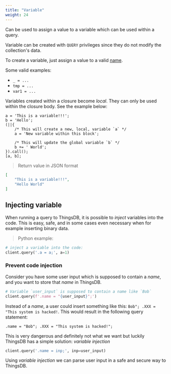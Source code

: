 ```yaml
---
title: "Variable"
weight: 24
---
```


Can be used to assign a value to a variable which can be used within a query.

Variable can be created with `QUERY` privileges since they do not modify
the collection's data.

To create a variable, just assign a value to a valid [name](../names).

Some valid examples:

- `_ = ...`
- `tmp = ...`
- `var1 = ...`

Variables created within a closure become *local*. They can only be used within the closure body. See the example below:

```thingsdb,json_response
a = 'This is a variable!!!';
b = 'Hello';
(||{
    /* This will create a new, local, variable `a` */
    a = 'New variable within this block';

    /* This will update the global variable `b` */
    b += ' World';
}).call();
[a, b];
```

> Return value in JSON format

```json
[
    "This is a variable!!!",
    "Hello World"
]
```

## Injecting variable

When running a query to ThingsDB, it is possible to *inject* variables into the code.
This is easy, safe, and in some cases even necessary when for example inserting binary data.

> Python example:

```python
# inject a variable into the code:
client.query('.a = a;', a=1)
```

### Prevent code injection

Consider you have some user input which is supposed to contain a *name*, and you want to store that *name* in ThingsDB.

```python
# Variable `user_input` is supposed to contain a name like `Bob`
client.query(f'.name = "{user_input}";')
```

Instead of a *name*, a user could insert something like this: `Bob"; .XXX = "This system is hacked!`. This would result in the following query statement:

```thingsdb,should_pass
.name = "Bob"; .XXX = "This system is hacked!";
```

This is very dangerous and definitely not what we want but luckily ThingsDB has a simple solution: *variable injection*

```python
client.query('.name = inp;', inp=user_input)
```

Using *variable injection* we can parse user input in a safe and secure way to ThingsDB.

